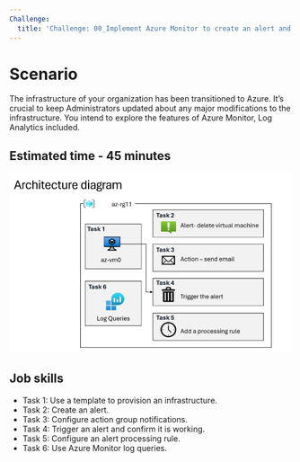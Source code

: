 ```yaml
---
Challenge:
  title: 'Challenge: 00_Implement Azure Monitor to create an alert and send it to an action group'
---
```


# Scenario

The infrastructure of your organization has been transitioned to Azure. It’s crucial to keep Administrators updated about any major modifications to the infrastructure. You intend to explore the features of Azure Monitor, Log Analytics included.

## Estimated time - 45 minutes

![Diagram of the architecture tasks](images/LogAnalyticsChallenge.png)

## Job skills

+ Task 1: Use a template to provision an infrastructure.
+ Task 2: Create an alert.
+ Task 3: Configure action group notifications.
+ Task 4: Trigger an alert and confirm it is working.
+ Task 5: Configure an alert processing rule.
+ Task 6: Use Azure Monitor log queries.
